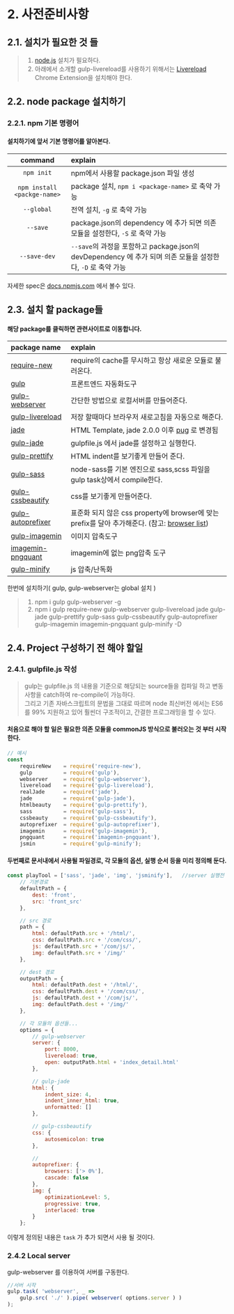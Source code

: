# 2. 사전준비사항

## 2.1. 설치가 필요한 것 들
> 1. [node.js](https://nodejs.org/ko/) 설치가 필요하다.  
> 2. 아래에서 소개할 gulp-livereload를 사용하기 위해서는 [Livereload](https://chrome.google.com/webstore/detail/livereload/jnihajbhpnppcggbcgedagnkighmdlei?hl=ko&utm_source=chrome-ntp-launcher) Chrome Extension을 설치해야 한다.

## 2.2. node package 설치하기
### 2.2.1. npm 기본 명령어

#### 설치하기에 앞서 기본 명령어를 알아본다.  

| command | explain |
|:-------:|:-------- |
| `npm init` | npm에서 사용할 package.json 파일 생성 |
| `npm install <packge-name>` | package 설치, `npm i <package-name>` 로 축약 가능 |
| `--global` | 전역 설치, `-g` 로 축약 가능 |
| `--save` | package.json의 dependency 에 추가 되면 의존 모듈을 설정한다, `-S` 로 축약 가능 |
| `--save-dev` | `--save`의 과정을 포함하고 package.json의 devDependency 에 추가 되며 의존 모듈을 설정한다, `-D` 로 축약 가능 |

자세한 spec은 [docs.npmjs.com](https://docs.npmjs.com/) 에서 볼수 있다.

## 2.3. 설치 할 package들
#### 해당 package를 클릭하면 관련사이트로 이동합니다.  

| package name | explain |
|:-------------|:--------|
| [require-new](https://www.npmjs.com/package/require-new) | require의 cache를 무시하고 항상 새로운 모듈로 불러온다.|
| [gulp](https://github.com/gulpjs/gulp/tree/master/docs) | 프론트엔드 자동화도구 |
| [gulp-webserver](https://www.npmjs.com/package/gulp-webserver) | 간단한 방법으로 로컬서버를 만들어준다. |
| [gulp-livereload](https://www.npmjs.com/package/gulp-livereload) | 저장 할때마다 브라우저 새로고침을 자동으로 해준다. |
| [jade](https://pugjs.org/api/getting-started.html) | HTML Template, jade 2.0.0 이후 [pug](https://github.com/pugjs/pug#rename-from-jade) 로 변경됨 |
| [gulp-jade](https://www.npmjs.com/package/gulp-jade) | gulpfile.js 에서 jade를 설정하고 실행한다. |
| [gulp-prettify](https://github.com/jonschlinkert/gulp-prettify) | HTML indent를 보기좋게 만들어 준다. |
| [gulp-sass](https://www.npmjs.com/package/gulp-sass) | node-sass를 기본 엔진으로 sass,scss 파일을 gulp task상에서 compile한다. |
| [gulp-cssbeautify](https://www.npmjs.com/package/gulp-cssbeautify) | css를 보기좋게 만들어준다. |
| [gulp-autoprefixer](https://www.npmjs.com/package/gulp-autoprefixer) | 표준화 되지 않은 css property에 browser에 맞는 prefix를 달아 추가해준다. (참고: [browser list](https://github.com/ai/browserslist#queries)) |
| [gulp-imagemin](https://www.npmjs.com/package/gulp-imagemin) | 이미지 압축도구 |
| [imagemin-pngquant](https://www.npmjs.com/package/imagemin-pngquant) | imagemin에 없는 png압축 도구 |
| [gulp-minify](https://www.npmjs.com/package/gulp-minify) | js 압축/난독화 |

한번에 설치하기( gulp, gulp-webserver는 global 설치 )
> 1. npm i gulp gulp-webserver -g  
> 2. npm i gulp require-new gulp-webserver gulp-livereload jade gulp-jade gulp-prettify gulp-sass gulp-cssbeautify gulp-autoprefixer gulp-imagemin imagemin-pngquant gulp-minify -D

## 2.4. Project 구성하기 전 해야 할일

### 2.4.1. gulpfile.js 작성
> gulp는 gulpfile.js 의 내용을 기준으로 해당되는 source들을 컴파일 하고 변동사항을 catch하여 re-compile이 가능하다.  
> 그리고 기존 자바스크립트의 문법을 그대로 따르며 node 최신버전 에서는 ES6를 99% 지원하고 있어 훨씬더 구조적이고, 간결한 프로그래밍을 할 수 있다.

#### 처음으로 해야 할 일은 필요한 의존 모듈을 commonJS 방식으로 불러오는 것 부터 시작한다.
```js
// 예시
const
	requireNew    = require('require-new'),
	gulp          = require('gulp'),
	webserver     = require('gulp-webserver'),
	livereload    = require('gulp-livereload'),
	realJade      = require('jade'),
	jade          = require('gulp-jade'),
	htmlbeauty    = require('gulp-prettify'),
	sass          = require('gulp-sass'),
	cssbeauty     = require('gulp-cssbeautify'),
	autoprefixer  = require('gulp-autoprefixer'),
	imagemin      = require('gulp-imagemin'),
	pngquant      = require('imagemin-pngquant'),
	jsmin         = require('gulp-minify');
```

#### 두번째로 문서내에서 사용될 파일경로, 각 모듈의 옵션, 실행 순서 등을 미리 정의해 둔다.
```js
const playTool = ['sass', 'jade', 'img', 'jsminify'],	//server 실행전 선행 작업
    // 기본경로
	defaultPath = {
		dest: 'front',
		src: 'front_src'
	},

    // src 경로
	path = {
		html: defaultPath.src + '/html/',
		css: defaultPath.src + '/com/css/',
		js: defaultPath.src + '/com/js/',
		img: defaultPath.src + '/img/'
	},

    // dest 경로
	outputPath = {
		html: defaultPath.dest + '/html/',
		css: defaultPath.dest + '/com/css/',
		js: defaultPath.dest + '/com/js/',
		img: defaultPath.dest + '/img/'
	},

    // 각 모듈의 옵션들...
	options = {
        // gulp-webserver
		server: {
            port: 8000,
            livereload: true,
            open: outputPath.html + 'index_detail.html'
        },

        // gulp-jade
		html: {
            indent_size: 4,
            indent_inner_html: true,
            unformatted: []
        },

        // gulp-cssbeautify
		css: {
            autosemicolon: true
        },

        //
		autoprefixer: {
			browsers: ['> 0%'],
			cascade: false
		},
		img: {
			optimizationLevel: 5,
            progressive: true,
            interlaced: true
		}
	};
```
이렇게 정의된 내용은 `task` 가 추가 되면서 사용 될 것이다.

### 2.4.2 Local server
gulp-webserver 를 이용하여 서버를 구동한다.

```js
//서버 시작
gulp.task( 'webserver', _ =>
	gulp.src( './' ).pipe( webserver( options.server ) )
);
```
